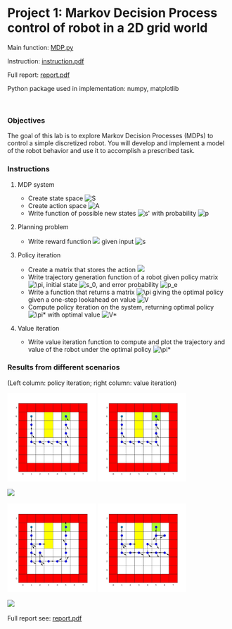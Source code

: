 # Project 1: Markov Decision Process control of robot in a 2D grid world

Main function: [MDP.py](MDP.py)

Instruction: [instruction.pdf](lab_1_instruction.pdf)

Full report: [report.pdf](lab_1_report.pdf)

Python package used in implementation: numpy, matplotlib

<br>

### Objectives

The goal of this lab is to explore Markov Decision Processes (MDPs) to control a simple discretized robot. You will develop and implement a model of the robot behavior and use it to accomplish a prescribed task.

### Instructions

1. MDP system
    - Create state space ![S](https://render.githubusercontent.com/render/math?math=S)
    - Create action space ![A](https://render.githubusercontent.com/render/math?math=A)
    - Write function of possible new states ![s'](https://render.githubusercontent.com/render/math?math=s') with probability ![p](https://render.githubusercontent.com/render/math?math=p)

2. Planning problem
    - Write reward function <img src="https://render.githubusercontent.com/render/math?math=R(s)"> given input ![s](https://render.githubusercontent.com/render/math?math=s)

3. Policy iteration
    - Create a matrix that stores the action <img src="https://render.githubusercontent.com/render/math?math=a=\pi_0(s)">
    - Write trajectory generation function of a robot given policy matrix ![\pi](https://render.githubusercontent.com/render/math?math=\pi), initial state ![s_0](https://render.githubusercontent.com/render/math?math=s_0), and error probability ![p_e](https://render.githubusercontent.com/render/math?math=p_e)
    - Write a function that returns a matrix ![\pi](https://render.githubusercontent.com/render/math?math=\pi) giving the optimal policy given a one-step lookahead on value ![V](https://render.githubusercontent.com/render/math?math=V)
    - Compute policy iteration on the system, returning optimal policy ![\pi\*](https://render.githubusercontent.com/render/math?math=\pi*) with optimal value ![V\*](https://render.githubusercontent.com/render/math?math=V*)

4. Value iteration
    - Write value iteration function to compute and plot the trajectory and value of the robot under the optimal policy ![\pi\*](https://render.githubusercontent.com/render/math?math=\pi*)

### Results from different scenarios

(Left column: policy iteration; right column: value iteration)

<img src="result/img-022723%20policy%20reward%20pe=0.jpg" width="40%"> <img src="result/img-024719%20value%20reward%20pe=0.jpg" width="40%">

<img src="https://render.githubusercontent.com/render/math?math=p_e=0">

<img src="result/img-032313%20policy%20reward%20pe=0.25.jpg" width="40%"> <img src="result/img-034420%20value%20reward%20pe=0.25.jpg" width="40%">

<img src="https://render.githubusercontent.com/render/math?math=p_e=0.25">

<br>

Full report see: [report.pdf](lab_1_report.pdf)

